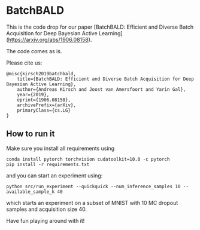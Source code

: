 # BatchBALD

This is the code drop for our paper 
[BatchBALD: Efficient and Diverse Batch Acquisition for Deep Bayesian Active Learning]
(https://arxiv.org/abs/1906.08158).

The code comes as is.

Please cite us:

```
@misc{kirsch2019batchbald,
    title={BatchBALD: Efficient and Diverse Batch Acquisition for Deep Bayesian Active Learning},
    author={Andreas Kirsch and Joost van Amersfoort and Yarin Gal},
    year={2019},
    eprint={1906.08158},
    archivePrefix={arXiv},
    primaryClass={cs.LG}
}
```

## How to run it

Make sure you install all requirements using

```
conda install pytorch torchvision cudatoolkit=10.0 -c pytorch
pip install -r requirements.txt
```

and you can start an experiment using:

```
python src/run_experiment --quickquick --num_inference_samples 10 --available_sample_k 40
```

which starts an experiment on a subset of MNIST with 10 MC dropout samples and acquisition size 40.

Have fun playing around with it!
